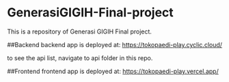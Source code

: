 # GenerasiGIGIH-Final-project
This is a repository of Generasi GIGIH Final project.

##Backend
backend app is deployed at: https://tokopaedi-play.cyclic.cloud/

to see the api list, navigate to api folder in this repo.

##Frontend
frontend app is deployed at: https://tokopaedi-play.vercel.app/

